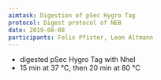 ```yaml
---
aimtask: Digestion of pSec Hygro Tag
protocol: Digest protocol of NEB
date: 2019-08-08
participants: Felix Pfister, Leon Altmann
---
```

* digested pSec Hygro Tag with NheI
* 15 min at 37 °C, then 20 min at 80 °C